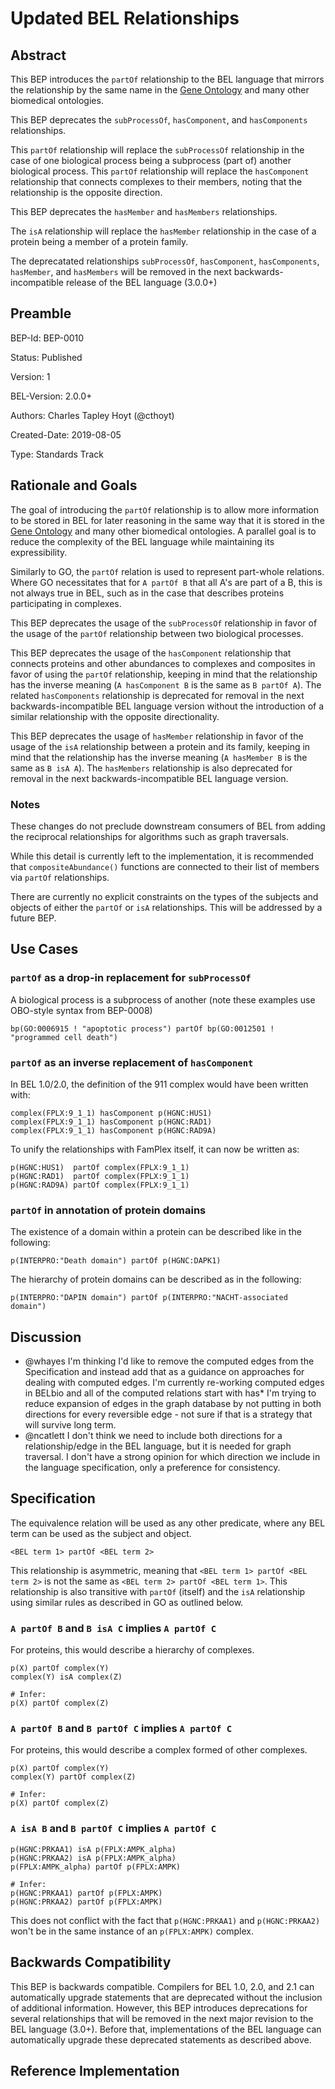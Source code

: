 # Updated BEL Relationships

## Abstract

This BEP introduces the `partOf` relationship to the BEL language that mirrors the relationship by the same name in the [Gene Ontology](http://geneontology.org/docs/ontology-relations/) and many other biomedical ontologies. 

This BEP deprecates the `subProcessOf`, `hasComponent`, and `hasComponents` relationships.

This `partOf` relationship will replace the `subProcessOf` relationship in the case of one biological process being a subprocess (part of) another biological process.
This `partOf` relationship will replace the `hasComponent` relationship that connects complexes to their members, noting that the relationship is the opposite direction.

This BEP deprecates the `hasMember` and `hasMembers` relationships.

The `isA` relationship will replace the `hasMember` relationship in the case of a protein being a member of a protein family.

The deprecatated relationships `subProcessOf`, `hasComponent`, `hasComponents`, `hasMember`, and `hasMembers` will be removed in the next backwards-incompatible release of the BEL language (3.0.0+)

## Preamble

BEP-Id: BEP-0010

Status: Published

Version: 1

BEL-Version: 2.0.0+

Authors: Charles Tapley Hoyt (@cthoyt)

Created-Date: 2019-08-05

Type: Standards Track

## Rationale and Goals

The goal of introducing the `partOf` relationship is to allow more information to be stored in BEL for later reasoning in the same way that it is stored in the [Gene Ontology](http://geneontology.org/docs/ontology-relations/) and many other biomedical ontologies.
A parallel goal is to reduce the complexity of the BEL language while maintaining its expressibility.

Similarly to GO, the `partOf` relation is used to represent part-whole relations.
Where GO necessitates that for `A partOf B` that all A's are part of a B, this is not always true in BEL, such as in the case that describes proteins participating in complexes.

This BEP deprecates the usage of the ``subProcessOf`` relationship in favor of the usage of the ``partOf`` relationship between two biological processes.

This BEP deprecates the usage of the ``hasComponent`` relationship that connects proteins and other abundances to complexes and composites in favor of using the ``partOf`` relationship, keeping in mind that the relationship has the inverse meaning (``A hasComponent B`` is the same as ``B partOf A``). The related ``hasComponents`` relationship is deprecated for removal in the next backwards-incompatible BEL language version without the introduction of a similar relationship with the opposite directionality.

This BEP deprecates the usage of ``hasMember`` relationship in favor of the usage of the ``isA`` relationship between a protein and its family, keeping in mind that the relationship has the inverse meaning (``A hasMember B`` is the same as ``B isA A``). The ``hasMembers`` relationship is also deprecated for removal in the next backwards-incompatible BEL language version.

### Notes

These changes do not preclude downstream consumers of BEL from adding the reciprocal relationships for algorithms such as graph traversals.

While this detail is currently left to the implementation, it is recommended that `compositeAbundance()` functions are connected to their list of members via ``partOf`` relationships.

There are currently no explicit constraints on the types of the subjects and objects of either the ``partOf`` or ``isA`` relationships. This will be addressed by a future BEP.

## Use Cases

### `partOf` as a drop-in replacement for `subProcessOf`

A biological process is a subprocess of another (note these examples use OBO-style syntax from BEP-0008)

```
bp(GO:0006915 ! "apoptotic process") partOf bp(GO:0012501 ! "programmed cell death")
````

### `partOf` as an inverse replacement of `hasComponent`

In BEL 1.0/2.0, the definition of the 911 complex would have been written with:

```
complex(FPLX:9_1_1) hasComponent p(HGNC:HUS1)
complex(FPLX:9_1_1) hasComponent p(HGNC:RAD1)
complex(FPLX:9_1_1) hasComponent p(HGNC:RAD9A)
```

To unify the relationships with FamPlex itself, it can now be written as:

```
p(HGNC:HUS1)  partOf complex(FPLX:9_1_1)
p(HGNC:RAD1)  partOf complex(FPLX:9_1_1)
p(HGNC:RAD9A) partOf complex(FPLX:9_1_1) 
```

### `partOf` in annotation of protein domains

The existence of a domain within a protein can be described like in the following:

```
p(INTERPRO:"Death domain") partOf p(HGNC:DAPK1)
```

The hierarchy of protein domains can be described as in the following:

```
p(INTERPRO:"DAPIN domain") partOf p(INTERPRO:"NACHT-associated domain")
```

## Discussion

- @whayes I'm thinking I'd like to remove the computed edges from the Specification and instead add that as a guidance on approaches for dealing with computed edges. I'm currently re-working computed edges in BELbio and all of the computed relations start with has* I'm trying to reduce expansion of edges in the graph database by not putting in both directions for every reversible edge - not sure if that is a strategy that will survive long term.
- @ncatlett I don't think we need to include both directions for a relationship/edge in the BEL language, but it is needed for graph traversal. I don't have a strong opinion for which direction we include in the language specification, only a preference for consistency.


## Specification

The equivalence relation will be used as any other predicate, where any BEL term can be used as the subject and object.

`<BEL term 1> partOf <BEL term 2>`
	
This relationship is asymmetric, meaning that `<BEL term 1> partOf <BEL term 2>` is not the same as `<BEL term 2> partOf <BEL term 1>`. This relationship is also transitive with `partOf` (itself) and the `isA` relationship using similar rules as described in GO as outlined below.

### `A partOf B` and `B isA C` implies `A partOf C`

For proteins, this would describe a hierarchy of complexes. 

```
p(X) partOf complex(Y)
complex(Y) isA complex(Z)

# Infer:
p(X) partOf complex(Z)
```

### `A partOf B` and `B partOf C` implies `A partOf C`

For proteins, this would describe a complex formed of other complexes.

```
p(X) partOf complex(Y)
complex(Y) partOf complex(Z)

# Infer:
p(X) partOf complex(Z)
```

### `A isA B` and `B partOf C` implies `A partOf C`
```
p(HGNC:PRKAA1) isA p(FPLX:AMPK_alpha)
p(HGNC:PRKAA2) isA p(FPLX:AMPK_alpha)
p(FPLX:AMPK_alpha) partOf p(FPLX:AMPK)

# Infer:
p(HGNC:PRKAA1) partOf p(FPLX:AMPK)
p(HGNC:PRKAA2) partOf p(FPLX:AMPK)
````

This does not conflict with the fact that `p(HGNC:PRKAA1)` and `p(HGNC:PRKAA2)` won't be in the same instance of an `p(FPLX:AMPK)` complex.

## Backwards Compatibility

This BEP is backwards compatible. Compilers for BEL 1.0, 2.0, and 2.1 can automatically upgrade statements that are deprecated without the inclusion of additional information. However, this BEP introduces deprecations for several relationships that will be removed in the next major revision to the BEL language (3.0+). Before that, implementations of the BEL language can automatically upgrade these deprecated statements as described above.

## Reference Implementation
